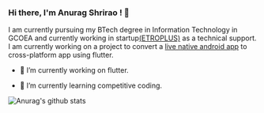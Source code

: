 ### Hi there, I'm Anurag Shrirao ! 👋


I am currently pursuing my BTech degree in Information Technology in GCOEA and currently working in startup[(ETROPLUS)](www.etroplus.com) as a technical support.
I am currently working on a project to convert a [live native android app](https://play.google.com/store/apps/details?id=com.rb.etro) to cross-platform app using flutter.

- 🔭 I’m currently working on flutter.

- 🌱 I’m currently learning competitive coding.
 



![Anurag's github stats](https://github-readme-stats.vercel.app/api?username=AnuragShrirao&show_icons=true&theme=midnight-purple)


<!--

- 🌱 I’m currently learning Flutter.
- 🔭 I’m currently working on App Development.
- 👯 I’m looking to collaborate on ...
- 🤔 I’m looking for help with ...
- 💬 Ask me about ...
- 📫 How to reach me: ...
- 😄 Pronouns: ...
- ⚡ Fun fact: ...
-->
